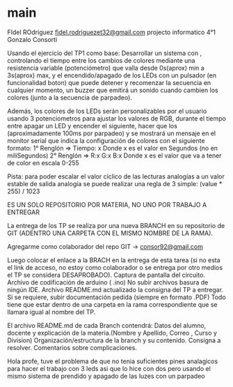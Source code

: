 # main
FIdel ROdriguez 
fidel.rodriguezet32@gmail.com
projecto informatico
4°1
Gonzalo Consorti

Usando el ejercicio del TP1 como base:
Desarrollar un sistema con , controlando el tiempo entre los cambios de colores mediante una resistencia variable (potenciómetro) que valla desde 0s(aprox) min a 3s(aprox) max, y el encendido/apagado de los LEDs con un pulsador (en funcionalidad boton) que puede detener y recomenzar la secuencia en cualquier momento,  un buzzer que emitirá un sonido cuando cambien los colores (junto a la secuencia de parpadeo).

 Además, los colores de los LEDs serán personalizables por el usuario usando 3 potenciometros para ajustar los valores de RGB,  durante el tiempo entre apagar un LED y encender el siguiente, hacer que los  (aproximadamente 100ms por parpadeo) y se mostrará un mensaje en el monitor serial que indica la configuración de colores con el siguiente formato:
1° Renglón =>      Tiempo: x            Donde x es el valor en Segundos  (no en miliSegundos)
2° Renglón =>      R:x
G:x
B:x      Donde x es el valor que va a tener de color en escala 0-255

Pista:  para poder escalar el valor cíclico de las lecturas analogías a un valor estable de salida analogía se puede realizar una regla de 3 simple:  (value * 255) / 1023



ES UN SOLO REPOSITORIO POR MATERIA, NO UNO POR TRABAJO A ENTREGAR


La entrega de los TP se realiza por una nueva BRANCH  en su repositorio de GIT (ADENTRO UNA CARPETA CON EL MISMO NOMBRE DE LA RAMA).

Agregarme como colaborador del repo GIT ->  consor92@gmail.com

Luego colocar el enlace a la BRACH en la entrega de esta tarea (si no esta el link de acceso, no estoy como colaborador o se entrega por otro medios el TP se considera DESAPROBADO).
Captura de pantalla del circuito.
Archivo de codificación de arduino (   .ino)
No subir archivos basura de ningún IDE.
Archivo README.md actualizado la consigna del TP a entregar.
Si se requiere, subir documentación pedida (siempre en formato .PDF)
Todo tiene que estar dentro de una carpeta en la rama correspondiente que se llamara igual al nombre del TP.

El archivo README.md de cada Branch contendrá:
Datos del alumno, docente y explicación de la materia.(Nombre y Apellido, Correo , Curso y Division)
Organización/estructura de la branch y su contenido.
Consigna a resolver.
Comentarios sobre complicaciones.

Hola profe, tuve el problema de que no tenia suficientes pines analagicos para hacer el trabajo con 3 leds asi que lo hice con dos pero usando el mismo sistema de prendido y apagado de las luzes con un parpadeo
